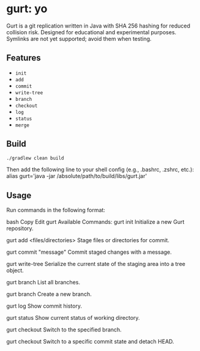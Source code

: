 # gurt: yo

Gurt is a git replication written in Java with SHA 256 hashing for reduced collision risk. Designed for educational and experimental purposes.
Symlinks are not yet supported; avoid them when testing.

## Features

- `init`
- `add`
- `commit`
- `write-tree`
- `branch`
- `checkout`
- `log`
- `status`
- `merge` 


## Build

```bash
./gradlew clean build
```
Then add the following line to your shell config (e.g., .bashrc, .zshrc, etc.):
alias gurt='java -jar /absolute/path/to/build/libs/gurt.jar'


## Usage
Run commands in the following format:

bash
Copy
Edit
gurt <command>
Available Commands:
gurt init
Initialize a new Gurt repository.

gurt add <files/directories>
Stage files or directories for commit.

gurt commit "message"
Commit staged changes with a message.

gurt write-tree
Serialize the current state of the staging area into a tree object.

gurt branch
List all branches.

gurt branch <branch-name>
Create a new branch.

gurt log
Show commit history.

gurt status
Show current status of working directory.

gurt checkout <branch-name>
Switch to the specified branch.

gurt checkout <commit-hash>
Switch to a specific commit state and detach HEAD.

